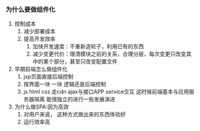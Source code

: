 ### 为什么要做组件化
1. 控制成本
    1. 减少部署成本
    2. 提高开发效率 
        1. 加快开发速度：不重新造轮子，利用已有的东西
        2. 减少变更代价：理清模块之前的关系，合理分层，每次变更只改变其中的某个部分，甚至只改变配置文件
2. 早期前端怎么做组件化
    1. jsp页面直接后端控制
    2. 按界面一块 一块 逻辑还是后端控制
    3. js html css 走cdn ajax与接口APP service交互  这时候前端基本与应用服务器隔离 能很独立的进行一些发展演进
3. 为什么做SPA:因为高效
    1. 对用户来说， 这种方式做出来的东西体验好
    2. 运行效率高